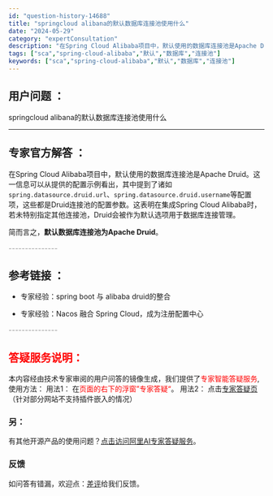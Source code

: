 ```yaml
---
id: "question-history-14688"
title: "springcloud alibana的默认数据库连接池使用什么"
date: "2024-05-29"
category: "expertConsultation"
description: "在Spring Cloud Alibaba项目中，默认使用的数据库连接池是Apache Druid。这一信息可以从提供的配置示例看出，其中提到了诸如`spring.datasource.druid.url`、`spring.datasource.druid.username`等配置项，这些都是Dru"
tags: ["sca","spring-cloud-alibaba","默认","数据库","连接池"]
keywords: ["sca","spring-cloud-alibaba","默认","数据库","连接池"]
---
```


## 用户问题 ： 
 springcloud alibana的默认数据库连接池使用什么  

---------------
## 专家官方解答 ：

在Spring Cloud Alibaba项目中，默认使用的数据库连接池是Apache Druid。这一信息可以从提供的配置示例看出，其中提到了诸如`spring.datasource.druid.url`、`spring.datasource.druid.username`等配置项，这些都是Druid连接池的配置参数。这表明在集成Spring Cloud Alibaba时，若未特别指定其他连接池，Druid会被作为默认选项用于数据库连接管理。

简而言之，**默认数据库连接池为Apache Druid**。


<font color="#949494">---------------</font> 


## 参考链接 ：

* 专家经验：spring boot 与 alibaba druid的整合 
 
 * 专家经验：Nacos 融合 Spring Cloud，成为注册配置中心 


 <font color="#949494">---------------</font> 
 


## <font color="#FF0000">答疑服务说明：</font> 

本内容经由技术专家审阅的用户问答的镜像生成，我们提供了<font color="#FF0000">专家智能答疑服务</font>,使用方法：
用法1： 在<font color="#FF0000">页面的右下的浮窗”专家答疑“</font>。
用法2： 点击[专家答疑页](https://answer.opensource.alibaba.com/docs/intro)（针对部分网站不支持插件嵌入的情况）
### 另：


有其他开源产品的使用问题？[点击访问阿里AI专家答疑服务](https://answer.opensource.alibaba.com/docs/intro)。
### 反馈
如问答有错漏，欢迎点：[差评](https://ai.nacos.io/user/feedbackByEnhancerGradePOJOID?enhancerGradePOJOId=14738)给我们反馈。

